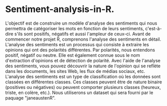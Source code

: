 # Sentiment-analysis-in-R.
L'objectif est de construire un modèle d'analyse des sentiments qui nous permettra de catégoriser les mots en fonction de leurs sentiments, c'est-à-dire s'ils sont positifs, négatifs et aussi l'ampleur de ceux-ci. Avant de commencer notre projet R, comprenons l'analyse des sentiments en détail.  L'analyse des sentiments est un processus qui consiste à extraire les opinions qui ont des polarités différentes. Par polarités, nous entendons positif, négatif ou neutre. Elle est également connue sous le nom d'extraction d'opinions et de détection de polarité. Avec l'aide de l'analyse des sentiments, vous pouvez découvrir la nature de l'opinion qui se reflète dans les documents, les sites Web, les flux de médias sociaux, etc. L'analyse des sentiments est un type de classification où les données sont classées en différentes classes. Ces classes peuvent être de nature binaire (positives ou négatives) ou peuvent comporter plusieurs classes (heureux, triste, en colère, etc.). Nous utiliserons un dataset qui sera fourni par le paquage "janeaustenR".
